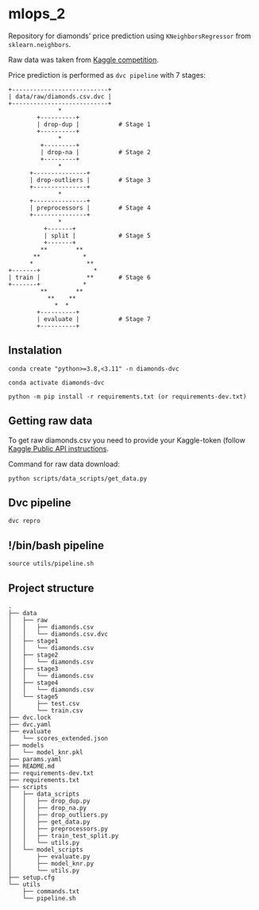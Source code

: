 # mlops_2
Repository for diamonds' price prediction using `KNeighborsRegressor` from `sklearn.neighbors`.

Raw data was taken from [Kaggle competition](https://www.kaggle.com/datasets/shivam2503/diamonds).

Price prediction is performed as `dvc pipeline` with 7 stages:

```
+---------------------------+  
| data/raw/diamonds.csv.dvc |  
+---------------------------+  
              *                       
        +----------+           
        | drop-dup |           # Stage 1
        +----------+           
              *                
         +---------+           
         | drop-na |           # Stage 2
         +---------+           
              *                 
      +---------------+        
      | drop-outliers |        # Stage 3
      +---------------+        
              *                
      +---------------+        
      | preprocessors |        # Stage 4
      +---------------+        
              *                     
          +-------+            
          | split |            # Stage 5
          +-------+            
         **        **          
       **            *         
      *               **       
+-------+               *      
| train |             **       # Stage 6
+-------+            *         
         **        **          
           **    **            
             *  *              
        +----------+           
        | evaluate |           # Stage 7
        +----------+           
```
## Instalation
```
conda create "python>=3.8,<3.11" -n diamonds-dvc
```
```
conda activate diamonds-dvc
```
```
python -m pip install -r requirements.txt (or requirements-dev.txt)
```
## Getting raw data
To get raw diamonds.csv you need to provide your Kaggle-token (follow [Kaggle Public API instructions](https://www.kaggle.com/docs/api). 

Command for raw data download:
```
python scripts/data_scripts/get_data.py
```
## Dvc pipeline
```
dvc repro
```
## !/bin/bash pipeline
```
source utils/pipeline.sh
```
## Project structure
```console
.
├── data
│   ├── raw
│   │   ├── diamonds.csv
│   │   └── diamonds.csv.dvc
│   ├── stage1
│   │   └── diamonds.csv
│   ├── stage2
│   │   └── diamonds.csv
│   ├── stage3
│   │   └── diamonds.csv
│   ├── stage4
│   │   └── diamonds.csv
│   └── stage5
│       ├── test.csv
│       └── train.csv
├── dvc.lock
├── dvc.yaml
├── evaluate
│   └── scores_extended.json
├── models
│   └── model_knr.pkl
├── params.yaml
├── README.md
├── requirements-dev.txt
├── requirements.txt
├── scripts
│   ├── data_scripts
│   │   ├── drop_dup.py
│   │   ├── drop_na.py
│   │   ├── drop_outliers.py
│   │   ├── get_data.py
│   │   ├── preprocessors.py
│   │   ├── train_test_split.py
│   │   └── utils.py
│   └── model_scripts
│       ├── evaluate.py
│       ├── model_knr.py
│       └── utils.py
├── setup.cfg
└── utils
    ├── commands.txt
    └── pipeline.sh
```
